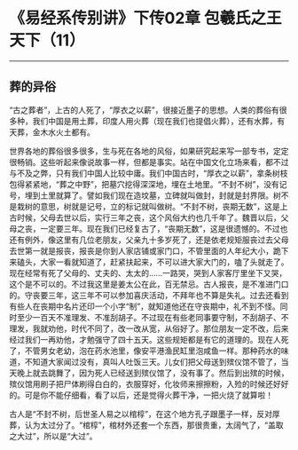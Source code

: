# 《易经系传别讲》下传02章 包羲氏之王天下（11）

------

## 葬的异俗

“古之葬者”，上古的人死了，“厚衣之以薪”，很接近墨子的思想。人类的葬俗有很多种，我们中国是用土葬，印度人用火葬（现在我们也提倡火葬），还有水葬，有天葬，金木水火土都有。

世界各地的葬俗很多很多，生与死在各地的风俗，如果研究起来写一部专书，定定很畅销。这些听起来像说故事一样，但都是事实。站在中国文化立场来看，都不过与不及之弊，只有我们中国人比较中庸。我们中国古时，“厚衣之以薪”，拿条树枝包得紧紧地，“葬之中野”，把墓穴挖得深深地，埋在土地里。“不封不树”，没有记号，埋到土里就算了。譬如我们现在造坟墓，立碑就叫做封，封就是封界限。树不是栽树的意思，树就是记号，立的标记就叫做树。“不封不树，丧期无数”，这是上古时候，父母去世以后，实行三年之丧，这个风俗大约也几千年了。魏晋以后，父母之丧，一定要三年。现在我们已经复古了，“丧期无数”，这是很遗憾的。不过也还有例外，像这里有几位老朋友，父亲九十多岁死了，还是依老规矩服丧过去父母去世第一就是报丧，报丧是你到人家店铺或家门口，不管里面的人年纪大小，跪下来磕头，大家一看就知道了，赶紧扶起来，不可以进大家大门的，嗑了头就走了。现在经常有死了父母的、丈夫的、太太的……一路哭，哭到人家客厅里坐下又哭，这个是不可以的。不过我这里是姜太公在此，百无禁忌。古人报丧，是不准进门口的。守丧要三年，这三年不可以参加喜庆活动，不拜年也不算是失礼。过去还看到有些人在丧期中名片还印一个小字“制”，就知道他还在守丧期中，礼不到不怪。同时至少一百天不准理发、不准刮胡子。不过现在有些老同事要守制，不刮胡子、不理发，我就劝他，时代不同了，改一改从宽，从俗好了。那位朋友一定不改，后来经过我们一再劝他，才勉强守了四十五天。这些规矩都是有它的道理的。现在人死了，不管男女老幼，泡在药水池里，像安平港渔民缸里泡咸鱼一样。那种药水的味道，不知道大家闻过没有，真叫人吐饭三天。儿女们把父母送到殡仪馆不管了，当天晚上就去跳舞了，因为死人已经送到殡仪馆了，没有事了。然后到出殡的时候，殡仪馆用刷子把尸体刷得白白的，衣服穿好，化妆师来擦擦粉，入殓的时候还好好的。可是你不能仔细看，看了以后，还是觉得火葬干净，一把火烧了就算啦！

古人是“不封不树，后世圣人易之以棺椁”，在这个地方孔子跟墨子一样，反对厚葬，认为太过分了。“棺椁”，棺材外还套一个东西，那很贵重，太阔气了，“盖取之大过”，所以是“大过”。